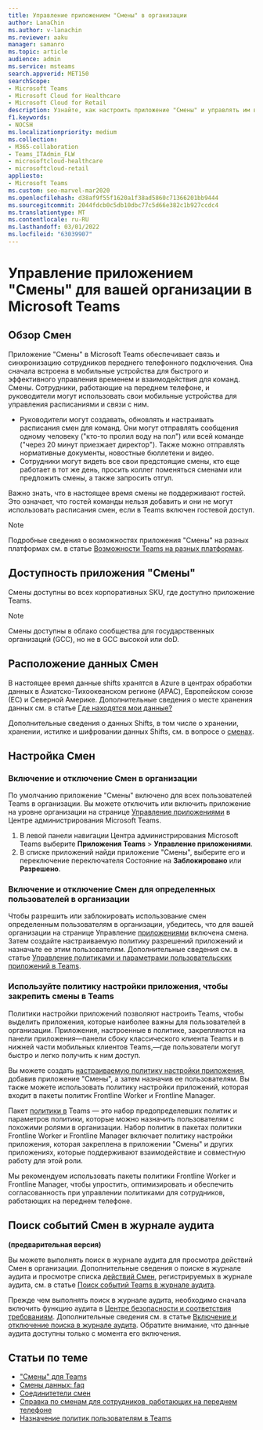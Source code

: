 ```yaml
---
title: Управление приложением "Смены" в организации
author: LanaChin
ms.author: v-lanachin
ms.reviewer: aaku
manager: samanro
ms.topic: article
audience: admin
ms.service: msteams
search.appverid: MET150
searchScope:
- Microsoft Teams
- Microsoft Cloud for Healthcare
- Microsoft Cloud for Retail
description: Узнайте, как настроить приложение "Смены" и управлять им в Teams для сотрудников, работающих в вашей организации.
f1.keywords:
- NOCSH
ms.localizationpriority: medium
ms.collection:
- M365-collaboration
- Teams_ITAdmin_FLW
- microsoftcloud-healthcare
- microsoftcloud-retail
appliesto:
- Microsoft Teams
ms.custom: seo-marvel-mar2020
ms.openlocfilehash: d38af9f55f1620a1f38ad5860c71366201bb9444
ms.sourcegitcommit: 2044fdcb0c5db10dbc77c5d66e382c1b927ccdc4
ms.translationtype: MT
ms.contentlocale: ru-RU
ms.lasthandoff: 03/01/2022
ms.locfileid: "63039907"
---
```

# <a name="manage-the-shifts-app-for-your-organization-in-microsoft-teams"></a>Управление приложением "Смены" для вашей организации в Microsoft Teams

## <a name="overview-of-shifts"></a>Обзор Смен

Приложение "Смены" в Microsoft Teams обеспечивает связь и синхронизацию сотрудников переднего телефонного подключения. Она сначала встроена в мобильные устройства для быстрого и эффективного управления временем и взаимодействия для команд. Смены. Сотрудники, работающие на переднем телефоне, и руководители могут использовать свои мобильные устройства для управления расписаниями и связи с ним.

- Руководители могут создавать, обновлять и настраивать расписания смен для команд. Они могут отправлять сообщения одному человеку ("кто-то пролил воду на пол") или всей команде ("через 20 минут приезжает директор"). Также можно отправлять нормативные документы, новостные бюллетени и видео.
- Сотрудники могут видеть все свои предстоящие смены, кто еще работает в тот же день, просить коллег поменяться сменами или предложить смены, а также запросить отгул.

Важно знать, что в настоящее время смены не поддерживают гостей. Это означает, что гостей команды нельзя добавить и они не могут использовать расписания смен, если в Teams включен гостевой доступ.

> [!Note]
> Подробные сведения о возможностях приложения "Смены" на разных платформах см. в статье [Возможности Teams на разных платформах](https://support.microsoft.com/office/teams-features-by-platform-debe7ff4-7db4-4138-b7d0-fcc276f392d3).

## <a name="availability-of-shifts"></a>Доступность приложения "Смены"

Смены доступны во всех корпоративных SKU, где доступно приложение Teams.

> [!NOTE]
> Смены доступны в облако сообщества для государственных организаций (GCC), но не в GCC высокой или doD.

## <a name="location-of-shifts-data"></a>Расположение данных Смен

В настоящее время данные shifts хранятся в Azure в центрах обработки данных в Азиатско-Тихоокеанском регионе (APAC), Европейском союзе (ЕС) и Северной Америке. Дополнительные сведения о месте хранения данных см. в статье [Где находятся мои данные?](http://o365datacentermap.azurewebsites.net/)

Дополнительные сведения о данных Shifts, в том числе о хранении, хранении, истилке и шифровании данных Shifts, см. в вопросе о [сменах](shifts-data-faq.md).

## <a name="set-up-shifts"></a>Настройка Смен

### <a name="enable-or-disable-shifts-in-your-organization"></a>Включение и отключение Смен в организации

По умолчанию приложение "Смены" включено для всех пользователей Teams в организации. Вы можете отключить или включить приложение на уровне организации на странице [Управление приложениями](../../manage-apps.md) в Центре администрирования Microsoft Teams.

1. В левой панели навигации Центра администрирования Microsoft Teams выберите **Приложения Teams** > **Управление приложениями**.
2. В списке приложений найди приложение "Смены", выберите его и переключение переключателя Состояние на **Заблокировано** или **Разрешено**.

### <a name="enable-or-disable-shifts-for-specific-users-in-your-organization"></a>Включение и отключение Смен для определенных пользователей в организации

Чтобы разрешить или заблокировать использование смен определенным пользователям в организации, убедитесь, что для вашей организации на странице Управление [приложениями](../../manage-apps.md) включена смена. Затем создайте настраиваемую политику разрешений приложений и назначьте ее этим пользователям. Дополнительные сведения см. в статье [Управление политиками и параметрами пользовательских приложений в Teams](../../teams-app-permission-policies.md).

### <a name="use-an-app-setup-policy-to-pin-shifts-to-teams"></a>Используйте политику настройки приложения, чтобы закрепить смены в Teams

Политики настройки приложений позволяют настроить Teams, чтобы выделить приложения, которые наиболее важны для пользователей в организации. Приложения, настроенные в политике, закрепляются на панели приложения&mdash;панели сбоку классического клиента Teams и в нижней части мобильных клиентов Teams,&mdash;где пользователи могут быстро и легко получить к ним доступ.

Вы можете создать [настраиваемую политику настройки приложения](../../teams-app-setup-policies.md), добавив приложение "Смены", [](../../assign-policies-users-and-groups.md) а затем назначив ее пользователям. Вы также можете использовать политику настройки приложений, которая входит в пакеты политик Frontline Worker и Frontline Manager.

Пакет [политики в](../../manage-policy-packages.md) Teams — это набор предопределевших политик и параметров политики, которые можно назначить пользователям с похожими ролями в организации. Набор политик в пакетах политики Frontline Worker и Frontline Manager включает политику настройки приложения, которая закреплена в приложении "Смены" и других приложениях, которые поддерживают взаимодействие и совместную работу для этой роли.

Мы рекомендуем использовать пакеты политики Frontline Worker и Frontline Manager, чтобы упростить, оптимизировать и обеспечить согласованность при управлении политиками для сотрудников, работающих на переднем телефоне.

## <a name="search-the-audit-log-for-shifts-events"></a>Поиск событий Смен в журнале аудита

**(предварительная версия)**

Вы можете выполнять поиск в журнале аудита для просмотра действий Смен в организации.  Дополнительные сведения о поиске в журнале аудита и просмотре списка [действий Смен](../../audit-log-events.md#shifts-in-teams-activities), регистрируемых в журнале аудита, см. в статье [Поиск событий Teams в журнале аудита](../../audit-log-events.md).

Прежде чем выполнять поиск в журнале аудита, необходимо сначала включить функцию аудита в [Центре безопасности и соответствия требованиям](https://protection.office.com). Дополнительные сведения см. в статье [Включение и отключение поиска в журнале аудита](https://support.office.com/article/Turn-Office-365-audit-log-search-on-or-off-e893b19a-660c-41f2-9074-d3631c95a014). Обратите внимание, что данные аудита доступны только с момента его включения.

## <a name="related-articles"></a>Статьи по теме

- ["Смены" для Teams](../shifts-for-teams-landing-page.md)
- [Смены данных: faq](shifts-data-faq.md)
- [Соединитетели смен](shifts-connectors.md)
- [Справка по сменам для сотрудников, работающих на переднем телефоне](https://support.office.com/article/apps-and-services-cc1fba57-9900-4634-8306-2360a40c665b)
- [Назначение политик пользователям в Teams](../../policy-assignment-overview.md)
